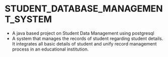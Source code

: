 # STUDENT_DATABASE_MANAGEMENT_SYSTEM
* A java based project on Student Data Management using postgresql
* A system that manages the records of student regarding student details. It integrates all basic details of student and unify record management process in an educational institution.
